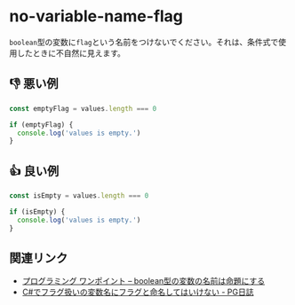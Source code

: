 # no-variable-name-flag

`boolean`型の変数に`flag`という名前をつけないでください。それは、条件式で使用したときに不自然に見えます。

## :thumbsdown: 悪い例

```ts
const emptyFlag = values.length === 0

if (emptyFlag) {
  console.log('values is empty.')
}
```

## :thumbsup: 良い例

```ts
const isEmpty = values.length === 0

if (isEmpty) {
  console.log('values is empty.')
}
```

## 関連リンク

- [プログラミング ワンポイント – boolean型の変数の名前は命題にする](https://www.dcom-web.co.jp/blog/2016/0601)
- [C#でフラグ扱いの変数名にフラグと命名してはいけない - PG日誌](https://takap-tech.com/entry/2018/02/21/012100)

